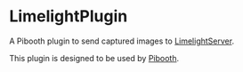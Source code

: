 # LimelightPlugin
A Pibooth plugin to send captured images to [LimelightServer](https://github.com/LimelightPB/LimelightServer).

This plugin is designed to be used by [Pibooth](https://github.com/pibooth/pibooth).
